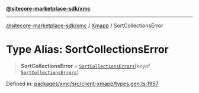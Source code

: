 [**@sitecore-marketplace-sdk/xmc**](../../../../README.md)

***

[@sitecore-marketplace-sdk/xmc](../../../../README.md) / [Xmapp](../README.md) / SortCollectionsError

# Type Alias: SortCollectionsError

> **SortCollectionsError** = [`SortCollectionsErrors`](SortCollectionsErrors.md)\[keyof [`SortCollectionsErrors`](SortCollectionsErrors.md)\]

Defined in: [packages/xmc/src/client-xmapp/types.gen.ts:1957](https://github.com/Sitecore/marketplace-sdk/blob/e3ec55ede335ad59ac5875d32f0d68c50e7bc899/packages/xmc/src/client-xmapp/types.gen.ts#L1957)
